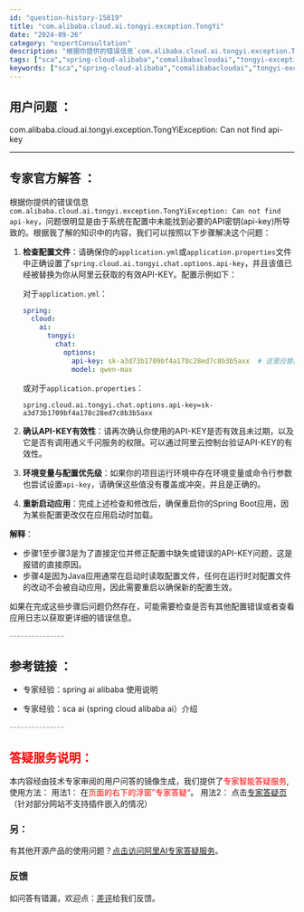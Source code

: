 ```yaml
---
id: "question-history-15819"
title: "com.alibaba.cloud.ai.tongyi.exception.TongYi"
date: "2024-09-26"
category: "expertConsultation"
description: "根据你提供的错误信息`com.alibaba.cloud.ai.tongyi.exception.TongYiException: Can not find api-key`，问题很明显是由于系统在配置中未能找到必要的API密钥(api-key)所导致的。根据我了解的知识中的内容，我们可以按照以下步"
tags: ["sca","spring-cloud-alibaba","comalibabacloudai","tongyi-exception","TongYiException","api-key","not-found"]
keywords: ["sca","spring-cloud-alibaba","comalibabacloudai","tongyi-exception","TongYiException","api-key","not-found"]
---
```


## 用户问题 ： 
 com.alibaba.cloud.ai.tongyi.exception.TongYiException: Can not find api-key  

---------------
## 专家官方解答 ：

根据你提供的错误信息`com.alibaba.cloud.ai.tongyi.exception.TongYiException: Can not find api-key`，问题很明显是由于系统在配置中未能找到必要的API密钥(api-key)所导致的。根据我了解的知识中的内容，我们可以按照以下步骤解决这个问题：

1. **检查配置文件**：请确保你的`application.yml`或`application.properties`文件中正确设置了`spring.cloud.ai.tongyi.chat.options.api-key`，并且该值已经被替换为你从阿里云获取的有效API-KEY。配置示例如下：

   对于`application.yml`：
   ```yaml
   spring:
     cloud:
       ai:
         tongyi:
           chat:
             options:
               api-key: sk-a3d73b1709bf4a178c28ed7c8b3b5axx  # 这里应替换为你的实际API-KEY
               model: qwen-max
   ```
   
   或对于`application.properties`：
   ```properties
   spring.cloud.ai.tongyi.chat.options.api-key=sk-a3d73b1709bf4a178c28ed7c8b3b5axx
   ```

2. **确认API-KEY有效性**：请再次确认你使用的API-KEY是否有效且未过期，以及它是否有调用通义千问服务的权限。可以通过阿里云控制台验证API-KEY的有效性。

3. **环境变量与配置优先级**：如果你的项目运行环境中存在环境变量或命令行参数也尝试设置`api-key`，请确保这些值没有覆盖或冲突，并且是正确的。

4. **重新启动应用**：完成上述检查和修改后，确保重启你的Spring Boot应用，因为某些配置更改仅在应用启动时加载。

**解释**：
- 步骤1至步骤3是为了直接定位并修正配置中缺失或错误的API-KEY问题，这是报错的直接原因。
- 步骤4是因为Java应用通常在启动时读取配置文件，任何在运行时对配置文件的改动不会被自动应用，因此需要重启以确保新的配置生效。

如果在完成这些步骤后问题仍然存在，可能需要检查是否有其他配置错误或者查看应用日志以获取更详细的错误信息。


<font color="#949494">---------------</font> 


## 参考链接 ：

* 专家经验：spring ai alibaba 使用说明 
 
 * 专家经验：sca ai (spring cloud alibaba ai）介绍 


 <font color="#949494">---------------</font> 
 


## <font color="#FF0000">答疑服务说明：</font> 

本内容经由技术专家审阅的用户问答的镜像生成，我们提供了<font color="#FF0000">专家智能答疑服务</font>,使用方法：
用法1： 在<font color="#FF0000">页面的右下的浮窗”专家答疑“</font>。
用法2： 点击[专家答疑页](https://answer.opensource.alibaba.com/docs/intro)（针对部分网站不支持插件嵌入的情况）
### 另：


有其他开源产品的使用问题？[点击访问阿里AI专家答疑服务](https://answer.opensource.alibaba.com/docs/intro)。
### 反馈
如问答有错漏，欢迎点：[差评](https://ai.nacos.io/user/feedbackByEnhancerGradePOJOID?enhancerGradePOJOId=15838)给我们反馈。
